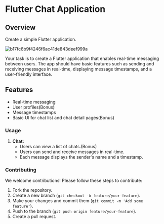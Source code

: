 # Flutter Chat Application

## Overview

Create a simple Flutter application.

![b17fc6b9f4246f6ac41de843deef999a](https://github.com/user-attachments/assets/df0294a5-8807-4c39-9a46-abf9844f54d7)


Your task is to create a Flutter application that enables real-time messaging between users. The app should have basic features such as sending and receiving messages in real-time, displaying message timestamps, and a user-friendly interface.

## Features

- Real-time messaging
- User profiles(Bonus)
- Message timestamps
- Basic UI for chat list and chat detail pages(Bonus)

### Usage

1. **Chat:**
   - Users can view a list of chats.(Bonus)
   - Users can send and receive messages in real-time.
   - Each message displays the sender's name and a timestamp.
   
### Contributing

We welcome contributions! Please follow these steps to contribute:

1. Fork the repository.
2. Create a new branch (`git checkout -b feature/your-feature`).
3. Make your changes and commit them (`git commit -m 'Add some feature'`).
4. Push to the branch (`git push origin feature/your-feature`).
5. Create a pull request.



